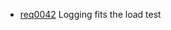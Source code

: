 * [req0042](https://github.com/DomainDrivenArchitecture/ddaRequirement/blob/master/en/requirements/req0042.md) Logging fits the load test